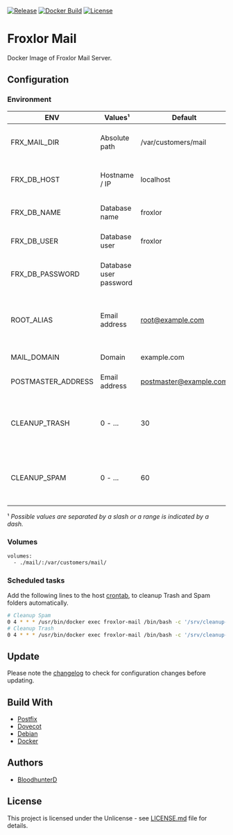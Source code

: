 [![Release](https://img.shields.io/github/v/release/bloodhunterd/froxlor-mail-docker?include_prereleases&style=for-the-badge)](https://github.com/bloodhunterd/froxlor-mail-docker/releases)
[![Docker Build](https://img.shields.io/docker/cloud/build/bloodhunterd/froxlor-mail?style=for-the-badge)](https://hub.docker.com/r/bloodhunterd/froxlor-mail)
[![License](https://img.shields.io/github/license/bloodhunterd/froxlor-mail-docker?style=for-the-badge)](https://github.com/bloodhunterd/froxlor-mail-docker/blob/master/LICENSE)

# Froxlor Mail

Docker Image of Froxlor Mail Server.

## Configuration

### Environment

| ENV | Values¹ | Default | Description
|--- |--- |--- |---
| FRX_MAIL_DIR | Absolute path | /var/customers/mail | Path to the Froxlor customer mails.
| FRX_DB_HOST | Hostname / IP | localhost | Froxlor database hostname or IP
| FRX_DB_NAME | Database name | froxlor | Froxlor database name
| FRX_DB_USER | Database user | froxlor | Froxlor database user
| FRX_DB_PASSWORD | Database user password |  | Froxlor database user password
| ROOT_ALIAS | Email address | root@example.com | Email address alias for internal mails to the root user.
| MAIL_DOMAIN | Domain | example.com | Mail domain
| POSTMASTER_ADDRESS | Email address | postmaster@example.com | Postmaster email address
| CLEANUP_TRASH | 0 - ... | 30 | Time in days after mails in Trash folder will be deleted.
| CLEANUP_SPAM | 0 - ... | 60 | Time in days after mails in Spam folder will be deleted.

¹ *Possible values are separated by a slash or a range is indicated by a dash.*

### Volumes

```bash
volumes:
  - ./mail/:/var/customers/mail/
```

### Scheduled tasks

Add the following lines to the host [crontab](https://www.linuxwiki.de/crontab), to cleanup Trash and Spam folders automatically.

```bash
# Cleanup Spam
0 4 * * * /usr/bin/docker exec froxlor-mail /bin/bash -c '/srv/cleanup-spam.sh'
# Cleanup Trash
0 4 * * * /usr/bin/docker exec froxlor-mail /bin/bash -c '/srv/cleanup-trash.sh'
```

## Update

Please note the [changelog](https://github.com/bloodhunterd/froxlor-mail-docker/blob/master/CHANGELOG.md) to check for configuration changes before updating.

## Build With

* [Postfix](http://www.postfix.org/)
* [Dovecot](https://www.dovecot.org/)
* [Debian](https://www.debian.org/)
* [Docker](https://www.docker.com/)

## Authors

* [BloodhunterD](https://github.com/bloodhunterd)

## License

This project is licensed under the Unlicense - see [LICENSE.md](https://github.com/bloodhunterd/froxlor-mail-docker/blob/master/LICENSE) file for details.
